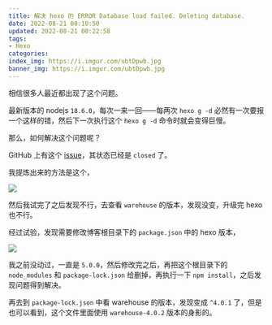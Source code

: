 ```yaml
---
title: 解决 hexo 的 ERROR Database load failed. Deleting database.
date: 2022-08-21 00:10:50
updated: 2022-08-21 00:22:58
tags:
- Hexo
categories:
index_img: https://i.imgur.com/ubtDpwb.jpg
banner_img: https://i.imgur.com/ubtDpwb.jpg
---
```


相信很多人最近都出现了这个问题。

最新版本的 nodejs `18.6.0`，每次一来一回——每两次 `hexo g -d` 必然有一次要报一个这样的错，然后下一次执行这个 `hexo g -d` 命令时就会变得巨慢。

那么，如何解决这个问题呢？

GitHub 上有这个 [issue](https://github.com/hexojs/hexo/issues/5022)，其状态已经是 `closed` 了。

我提炼出来的方法是这个，

![](https://i.imgur.com/Ys2LakE.png)

然后我试完了之后发现不行，去查看 `warehouse` 的版本，发现没变，升级完 hexo 也不行。

经过试验，发现需要修改博客根目录下的 `package.json` 中的 hexo 版本，

![](https://i.imgur.com/S9U85zJ.png)

我之前没动过，一直是 `5.0.0`，然后修改完之后，再把这个根目录下的 `node_modules` 和 `package-lock.json` 给删掉，再执行一下 `npm install`，之后发现问题得到解决。

再去到 `package-lock.json` 中看 warehouse 的版本，发现变成 `^4.0.1` 了，但是也可以看到，这个文件里面使用 `warehouse-4.0.2` 版本的身影的。
